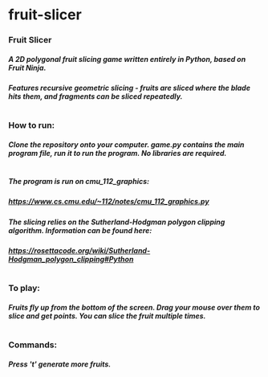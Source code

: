 # fruit-slicer
### Fruit Slicer
##### A 2D polygonal fruit slicing game written entirely in Python, based on Fruit Ninja.
##### Features recursive geometric slicing - fruits are sliced where the blade hits them, and fragments can be sliced repeatedly.
# 
### How to run:
##### Clone the repository onto your computer. game.py contains the main program file, run it to run the program. No libraries are required.
#
##### The program is run on cmu_112_graphics:
##### https://www.cs.cmu.edu/~112/notes/cmu_112_graphics.py
##### The slicing relies on the Sutherland-Hodgman polygon clipping algorithm. Information can be found here:
##### https://rosettacode.org/wiki/Sutherland-Hodgman_polygon_clipping#Python
#
### To play:
##### Fruits fly up from the bottom of the screen. Drag your mouse over them to slice and get points. You can slice the fruit multiple times.
# 
### Commands:
##### Press 't' generate more fruits.
